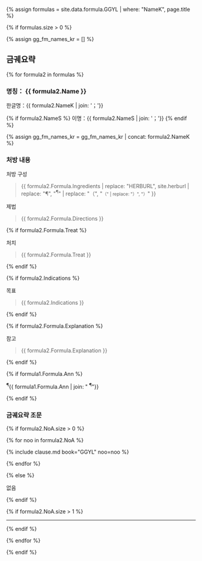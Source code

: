 {% assign formulas = site.data.formula.GGYL | where: "NameK", page.title %}

{% if formulas.size > 0 %}

{% assign gg_fm_names_kr = [] %}

## 금궤요략

{% for formula2 in formulas %}

### 명칭： __{{ formula2.Name }}__

한글명：{{ formula2.NameK | join: '；'}}

{% if formula2.NameS %}
이명：{{ formula2.NameS | join: '；'}}
{% endif %}

{% assign gg_fm_names_kr = gg_fm_names_kr | concat: formula2.NameK %}

### 처방 내용

처방 구성

> {{ formula2.Formula.Ingredients  | replace: "HERBURL", site.herburl | replace: "¶", "<sup>¶</sup>" | replace: "（", "<small>（"  | replace: "）", "）</small>" }}

제법

> {{ formula2.Formula.Directions }}

{% if formula2.Formula.Treat %}

처치

> {{ formula2.Formula.Treat }}

{% endif %}

{% if formula2.Indications %}

목표

> {{ formula2.Indications }}

{% endif %}


{% if formula2.Formula.Explanation %}

참고

> {{ formula2.Formula.Explanation }}

{% endif %}

{% if formula1.Formula.Ann %}

<p class="ann"><sup>¶</sup>{{ formula1.Formula.Ann | join: " <sup>¶</sup>"}} </p>

{% endif %}


### 금궤요략 조문

{% if formula2.NoA.size > 0 %}

{% for noo in formula2.NoA %}

{% include clause.md book="GGYL" noo=noo %}

{% endfor %}

{% else %}

없음

{% endif %}

{% if formula2.NoA.size > 1 %}

***
{% endif %}

{% endfor %}


{% endif %}
